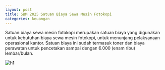 ```yaml
---
layout: post
title: SBM 2025 Satuan Biaya Sewa Mesin Fotokopi
categories: keuangan
---
```


Satuan biaya sewa mesin fotokopi merupakan satuan biaya yang digunakan untuk kebutuhan biaya sewa mesin fotokopi, untuk menunjang pelaksanaan operasional kantor. Satuan biaya ini sudah termasuk toner dan biaya perawatan untuk pencetakan sampai dengan 6.000 (enam ribu) lembar/bulan.

![h1](https://blogger.googleusercontent.com/img/b/R29vZ2xl/AVvXsEjJIJ5LyTglat_OkN1KkqZXeRjs3dQhjIvcleBOXDMFH2_wpAwBJ9o1DZnTLKJtITtvdO1lYmbIhIWk0I8qC-A2VTyPCf1rO3qjS0eyORQHMpy5oAEe-y0Bb-u4KEoh_bEd4_RDTkx4xU5ZQGjxqyq0WM-T6s_pQ9CLwVh88BC3ChuUuw/s1600/SBM_2025_Page_072.jpg)